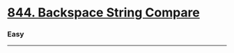 # [844. Backspace String Compare](https://leetcode.com/problems/backspace-string-compare/)
### Easy
---
